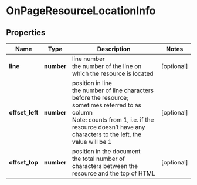# OnPageResourceLocationInfo

## Properties

| Name | Type | Description | Notes |
|------------ | ------------- | ------------- | -------------|
**line** | **number** | line number<br>the number of the line on which the resource is located |[optional]|
**offset_left** | **number** | position in line<br>the number of line characters before the resource;<br>sometimes referred to as column<br>Note: counts from 1, i.e. if the resource doesn’t have any characters to the left, the value will be 1 |[optional]|
**offset_top** | **number** | position in the document<br>the total number of characters between the resource and the top of HTML |[optional]|